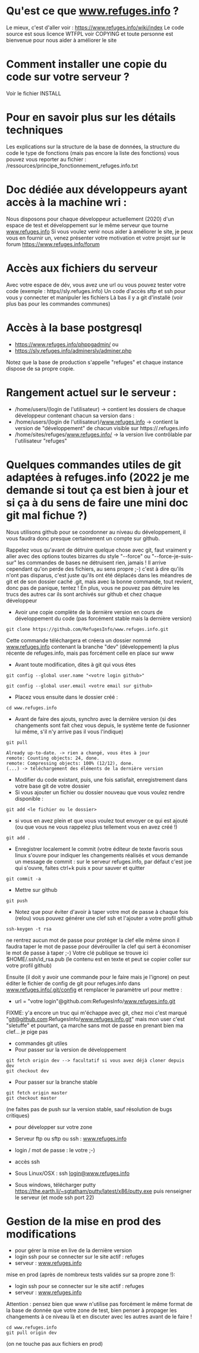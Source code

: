Qu'est ce que www.refuges.info ?
===============================

Le mieux, c'est d'aller voir : https://www.refuges.info/wiki/index
Le code source est sous licence WTFPL voir COPYING et toute personne est bienvenue pour nous aider à améliorer le site

Comment installer une copie du code sur votre serveur ?
=======================================================

Voir le fichier INSTALL

Pour en savoir plus sur les détails techniques
==============================================
Les explications sur la structure de la base de données, la structure du code le type de fonctions (mais pas encore la liste des fonctions) vous pouvez vous reporter au fichier :
/ressources/principe_fonctionnement_refuges.info.txt


Doc dédiée aux développeurs ayant accès à la machine wri :
==========================================================

Nous disposons pour chaque développeur actuellement (2020) d'un espace de test et développement sur le même serveur que tourne www.refuges.info
Si vous voulez venir nous aider à améliorer le site, je peux vous en fournir un, venez présenter votre motivation et votre projet sur le forum https://www.refuges.info/forum

Accès aux fichiers du serveur
=============================

Avec votre espace de dév, vous avez une url ou vous pouvez tester votre code (exemple : https//sly.refuges.info)
Un code d'accès sftp et ssh pour vous y connecter et manipuler les fichiers
Là bas il y a git d'installé (voir plus bas pour les commandes communes)


Accès à la base postgresql
==========================

* https://www.refuges.info/phppgadmin/
ou
* https://sly.refuges.info/adminersly/adminer.php

Notez que la base de production s'appelle "refuges" et chaque instance dispose de sa propre copie.
 
Rangement actuel sur le serveur : 
=================================
 * /home/users/(login de l'utilisateur) -> contient les dossiers de chaque développeur contenant chacun sa version dans :
 * /home/users/(login de l'utilisateur)/www.refuges.info -> contient la version de "développement" de chacun visible sur https://<login>.refuges.info
 * /home/sites/refuges/www.refuges.info/ -> la version live contrôlable par l'utilisateur "refuges"

 
 
Quelques commandes utiles de git adaptées à refuges.info (2022 je me demande si tout ça est bien à jour et si ça à du sens de faire une mini doc git mal fichue ?)
========================================================

Nous utilisons github pour se coordonner au niveau du développement, il vous faudra donc presque certainement un compte sur github.

Rappelez vous qu'avant de détruire quelque chose avec git, faut vraiment y aller avec des options toutes bizarres du style "--force" ou "--force-je-suis-sur"
les commandes de bases ne détruisent rien, jamais !
Il arrive cependant qu'on perde des fichiers, au sens propre ;-) c'est à dire qu'ils n'ont pas disparus, c'est juste qu'ils ont été déplacés
dans les méandres de git et de son dossier caché .git, mais avec la bonne commande, tout revient, donc pas de panique, tentez !
En plus, vous ne pouvez pas détruire les trucs des autres car ils sont archivés sur github et chez chaque développeur

* Avoir une copie complète de la dernière version en cours de développement du code (pas forcément stable mais la dernière version)

```
git clone https://github.com/RefugesInfo/www.refuges.info.git
```

Cette commande téléchargera et créera un dossier nommé www.refuges.info contenant la branche "dev" (développement) la plus récente de refuges.info, mais pas forcément
celle en place sur www

* Avant toute modification, dites à git qui vous êtes

```
git config --global user.name "<votre login github>"

git config --global user.email <votre email sur github>

```
* Placez vous ensuite dans le dossier créé :

```
cd www.refuges.info
```

* Avant de faire des ajouts, synchro avec la dernière version (si des changements sont fait chez vous depuis, le système tente de fusionner lui même, s'il n'y arrive pas il vous l'indique)

```
git pull

Already up-to-date. -> rien a changé, vous êtes à jour
remote: Counting objects: 24, done.
remote: Compressing objects: 100% (12/12), done.
(...) -> téléchargement des éléments de la dernière version
```

* Modifier du code existant, puis, une fois satisfait, enregistrement dans votre base git de votre dossier
 * Si vous ajouter un fichier ou dossier nouveau que vous voulez rendre disponible :

```
git add <le fichier ou le dossier>
```

 * si vous en avez plein et que vous voulez tout envoyer ce qui est ajouté (ou que vous ne vous rappelez plus tellement vous en avez créé !)

```
git add . 
```

* Enregistrer localement le commit (votre éditeur de texte favoris sous linux s'ouvre pour indiquer les changements réalisés et vous demande un message de commit : sur le serveur refuges.info, par défaut c'est joe qui s'ouvre, faites ctrl+k puis x pour sauver et quitter

```
git commit -a
```

* Mettre sur github

```
git push
```
* Notez que pour éviter d'avoir à taper votre mot de passe à chaque fois (relou) vous pouvez générer une clef ssh et l'ajouter
a votre profil github 

```
ssh-keygen -t rsa 
```

ne rentrez aucun mot de passe pour protéger la clef elle même sinon il faudra taper le mot de passe pour dévérouiller la clef
qui sert à économiser le mot de passe à taper ;-)
Votre clé publique se trouve ici $HOME/.ssh/id_rsa.pub (le contenu est en texte et peut se copier coller sur votre profil github)

Ensuite (il doit y avoir une commande pour le faire mais je l'ignore) on peut éditer le fichier de config de git pour refuges.info
dans www.refuges.info/.git/config et remplacer le paramètre url pour mettre :
* url = "votre login"@github.com:RefugesInfo/www.refuges.info.git

FIXME: y'a encore un truc qui m'échappe avec git, chez moi c'est marqué "git@github.com:RefugesInfo/www.refuges.info.git" mais mon user c'est "sletuffe"
et pourtant, ça marche sans mot de passe en prenant bien ma clef... je pige pas



* commandes git utiles 
 * Pour passer sur la version de développement

```
git fetch origin dev --> facultatif si vous avez déjà cloner depuis dev
git checkout dev
```

 * Pour passer sur la branche stable

```
git fetch origin master
git checkout master
```

(ne faites pas de push sur la version stable, sauf résolution de bugs critiques)


* pour développer sur votre zone
 * Serveur ftp ou sftp ou ssh : www.refuges.info
 * login  / mot de passe : le votre ;-)

* accès ssh 
 * Sous Linux/OSX : ssh login@www.refuges.info
 * Sous windows, télécharger putty https://the.earth.li/~sgtatham/putty/latest/x86/putty.exe puis renseigner le serveur (et mode ssh port 22)


Gestion de la mise en prod des modifications
===========================================

* pour gérer la mise en live de la dernière version
 * login ssh pour se connecter sur le site actif : refuges
 * serveur : www.refuges.info

mise en prod (après de nombreux tests validés sur sa propre zone !):
 * login ssh pour se connecter sur le site actif : refuges
 * serveur : www.refuges.info
 
Attention : pensez bien que www n'utilise pas forcément le même format de la base de donnée que votre zone de test, bien penser à propager les
changements à ce niveau là et en discuter avec les autres avant de le faire !
 
```
cd www.refuges.info
git pull origin dev
```
(on ne touche pas aux fichiers en prod)

